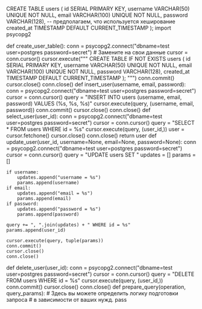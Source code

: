 CREATE TABLE users (
    id SERIAL PRIMARY KEY,
    username VARCHAR(50) UNIQUE NOT NULL,
    email VARCHAR(100) UNIQUE NOT NULL,
    password VARCHAR(128),  -- предполагаем, что используется хеширование
    created_at TIMESTAMP DEFAULT CURRENT_TIMESTAMP
);
import psycopg2

def create_user_table():
    conn = psycopg2.connect("dbname=test user=postgres password=secret")  # Замените на свои данные
    cursor = conn.cursor()
    cursor.execute("""
        CREATE TABLE IF NOT EXISTS users (
            id SERIAL PRIMARY KEY,
            username VARCHAR(50) UNIQUE NOT NULL,
            email VARCHAR(100) UNIQUE NOT NULL,
            password VARCHAR(128),
            created_at TIMESTAMP DEFAULT CURRENT_TIMESTAMP
        );
    """)
    conn.commit()
    cursor.close()
    conn.close()
def insert_user(username, email, password):
    conn = psycopg2.connect("dbname=test user=postgres password=secret")
    cursor = conn.cursor()
    query = "INSERT INTO users (username, email, password) VALUES (%s, %s, %s)"
    cursor.execute(query, (username, email, password))
    conn.commit()
    cursor.close()
    conn.close()
def select_user(user_id):
    conn = psycopg2.connect("dbname=test user=postgres password=secret")
    cursor = conn.cursor()
    query = "SELECT * FROM users WHERE id = %s"
    cursor.execute(query, (user_id,))
    user = cursor.fetchone()
    cursor.close()
    conn.close()
    return user
def update_user(user_id, username=None, email=None, password=None):
    conn = psycopg2.connect("dbname=test user=postgres password=secret")
    cursor = conn.cursor()
    query = "UPDATE users SET "
    updates = []
    params = []

    if username:
        updates.append("username = %s")
        params.append(username)
    if email:
        updates.append("email = %s")
        params.append(email)
    if password:
        updates.append("password = %s")
        params.append(password)

    query += ", ".join(updates) + " WHERE id = %s"
    params.append(user_id)

    cursor.execute(query, tuple(params))
    conn.commit()
    cursor.close()
    conn.close()
def delete_user(user_id):
    conn = psycopg2.connect("dbname=test user=postgres password=secret")
    cursor = conn.cursor()
    query = "DELETE FROM users WHERE id = %s"
    cursor.execute(query, (user_id,))
    conn.commit()
    cursor.close()
    conn.close()
def prepare_query(operation, query_params):
    # Здесь вы можете определить логику подготовки запроса
    # в зависимости от ваших нужд.
    pass

<!---
Saturn361/Saturn361 is a ✨ special ✨ repository because its `README.md` (this file) appears on your GitHub profile.
You can click the Preview link to take a look at your changes.
--->
